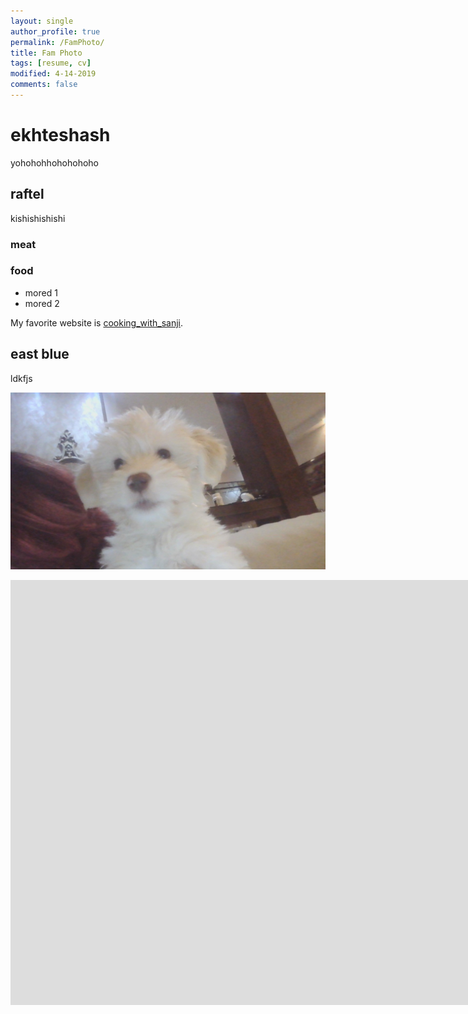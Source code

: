 ```yaml
---
layout: single
author_profile: true
permalink: /FamPhoto/
title: Fam Photo
tags: [resume, cv]
modified: 4-14-2019
comments: false
---
```



# ekhteshash

yohohohhohohohoho

## raftel
kishishishishi

### meat
### food

- mored 1
- mored 2

My favorite website is [cooking_with_sanji](http://www.cookingwithsanji.com).


## east blue
ldkfjs

![fam](/assets/images/WIN_20241231_17_34_33_Pro.jpg)


<iframe width="1691" height="680" src="https://www.youtube.com/embed/LOTtWzX3Wp4" title="The STRANGE Reason He's The World's Best Climber" frameborder="0" allow="accelerometer; autoplay; clipboard-write; encrypted-media; gyroscope; picture-in-picture" allowfullscreen></iframe>

